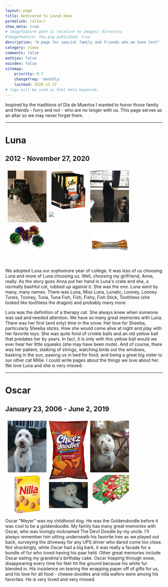 ```yaml
---
layout: page
title: Dedicated to Loved Ones 
permalink: /altar/
show_meta: true
# imagefeature path is relative to images/ directory.
#imagefeature: foo.png published: true
description: "A page for special family and friends who we have lost"
category: views
comments: false
mathjax: false
noindex: false
sitemap:
    priority: 0.7
    changefreq: 'monthly'
    lastmod: 2020-11-17
# tags will be used as html meta keywords.    
---
```


Inspired by the traditions of Día de Muertos I wanted to honor those 
family and friends - furry and not - who are no longer with us. This page
serves as an altar so we may never forget them.

---
# Luna
## 2012 - November 27, 2020

<div class="row">
  <div class="column">
    <img src="/images/luna/luna_3.JPG">
    <img src="/images/luna/crinkle_balls.JPG">
  </div>
  <div class="column">
    <img src="/images/luna/sheeba_sticks.JPG">
    <img src="/images/luna/luna_2.JPG">
  </div>
  <div class="column">
    <img src="/images/luna/luna_1.JPG">
    <img src="/images/luna/string.JPG">
  </div>
</div>

We adopted Luna our sophomore year of college. It was less of us choosing Luna
and more of Luna choosing us. Well, choosing my girlfriend, Anna, really. As the
story goes Anna put her hand in Luna's crate and she, a normally bashful
cat, rubbed up against it. She was the one. Luna went by many, many names. 
There was Luna, Miss Luna, Lunatic, Looney, Looney Tunes, Tooney, 
Tuna, Tuna Fish, Fish, Fishy, Fish Stick, Toothless (she looked like toothless 
the dragon) and probably many more.  

Luna was the definition of a therapy cat. She always knew when someone 
was sad and needed attention. We have so many great memories with Luna. 
There was her first (and only) time in the snow. Her love for Sheeba, 
particularly Sheeba sticks. How she would come alive at night and play 
with her favorite toys. She was quite fond of crinkle balls and an old 
yellow ball that predates her by years. In fact, it is only
with this yellow ball would we ever hear her little squeaks (she may 
have been mute). And of course, there was her patient, stalking of strings,
watching birds out the windows, basking in the sun, pawing us in bed for food, 
and being a great big sister to our other cat Millie. I could write pages
about the things we love about her. We love Luna and she is very missed.


---

# Oscar 
## January 23, 2006 - June 2, 2019

<div class="row">
  <div class="column">
    <img src="/images/oscar/oscar_1.JPG">
    <img src="/images/oscar/nilla_wafers.JPG">
  </div>
  <div class="column">
    <img src="/images/oscar/cheese_doodles.JPG">
    <img src="/images/oscar/oscar_2.JPG">
  </div>
  <div class="column">
    <img src="/images/oscar/oscar_3.JPG">
    <img src="/images/oscar/wrapping_paper.JPG">
  </div>
</div>

Oscar "Meyer" was my childhood dog. He was the Goldendoodle before it was
cool to be a goldendoodle. My family has many great memories with Oscar,
who was lovingly nicknamed The Devil Doodle by my uncle. I'll always 
remember him sitting underneath his favorite tree as we played out back,
surveying the driveway for any UPS driver who dared come too close. 
Not shockingly, while Oscar had a big bark, it was really a facade for a 
bundle of fur who loved having his paw held. Other great memories include Oscar eating
my grandma's birthday cake. Oscar hopping through snow, disappearing 
every time his feet hit the ground because his white fur blended in. His
insistence on tearing the wrapping paper off of gifts for us, and his love
for all food - cheese doodles and nilla wafers were among his favorites.
He is very loved and very missed.


<style>
.row {
  display: flex;
  flex-wrap: wrap;
  padding: 0 4px;
}

/* Create four equal columns that sits next to each other */
.column {
  flex: 25%;
  max-width: 25%;
  padding: 0 4px;
}

.column img {
  margin-top: 8px;
  vertical-align: middle;
  width: 100%;
}

/* Responsive layout - makes a two column-layout instead of four columns */
@media screen and (max-width: 800px) {
  .column {
    flex: 50%;
    max-width: 50%;
  }
}

/* Responsive layout - makes the two columns stack on top of each other instead of next to each other */
@media screen and (max-width: 600px) {
  .column {
    flex: 100%;
    max-width: 100%;
  }
}
</style>
